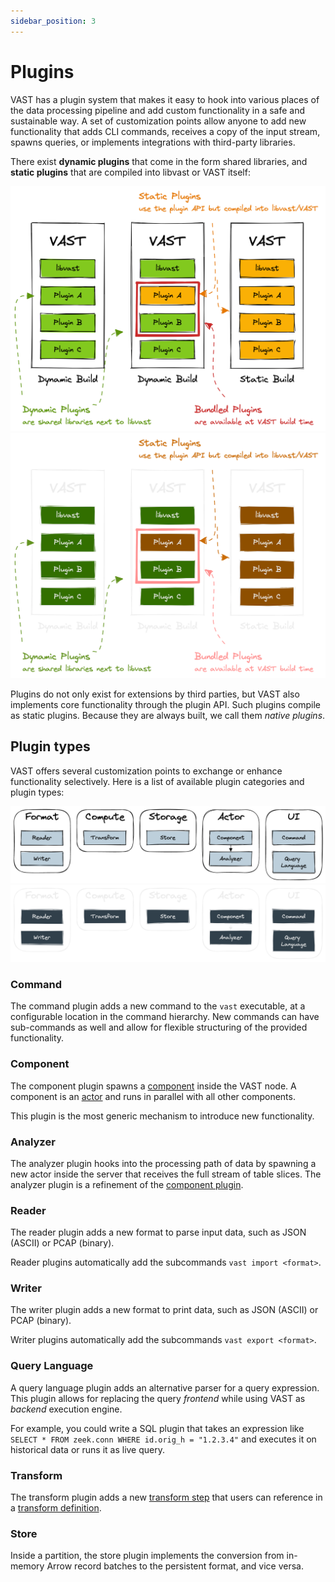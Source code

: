 ```yaml
---
sidebar_position: 3
---
```


# Plugins

VAST has a plugin system that makes it easy to hook into various places of
the data processing pipeline and add custom functionality in a safe and
sustainable way. A set of customization points allow anyone to add new
functionality that adds CLI commands, receives a copy of the input stream,
spawns queries, or implements integrations with third-party libraries.

There exist **dynamic plugins** that come in the form shared libraries, and
**static plugins** that are compiled into libvast or VAST itself:

![Plugins](/img/plugins.light.png#gh-light-mode-only)
![Plugins](/img/plugins.dark.png#gh-dark-mode-only)

Plugins do not only exist for extensions by third parties, but VAST also
implements core functionality through the plugin API. Such plugins compile as
static plugins. Because they are always built, we call them *native plugins*.

## Plugin types

VAST offers several customization points to exchange or enhance functionality
selectively. Here is a list of available plugin categories and plugin types:

![Plugin types](/img/plugin-types.light.png#gh-light-mode-only)
![Plugin types](/img/plugin-types.dark.png#gh-dark-mode-only)

### Command

The command plugin adds a new command to the `vast` executable, at a configurable
location in the command hierarchy. New commands can have sub-commands as well
and allow for flexible structuring of the provided functionality.

### Component

The component plugin spawns a [component](components) inside the VAST node. A
component is an [actor](actor-model) and runs in parallel with all other
components.

This plugin is the most generic mechanism to introduce new functionality.

### Analyzer

The analyzer plugin hooks into the processing path of data by spawning a new
actor inside the server that receives the full stream of table slices. The
analyzer plugin is a refinement of the [component plugin](#component).

### Reader

The reader plugin adds a new format to parse input data, such as JSON (ASCII) or
PCAP (binary).

Reader plugins automatically add the subcommands `vast import <format>`.

### Writer

The writer plugin adds a new format to print data, such as JSON (ASCII) or PCAP
(binary).

Writer plugins automatically add the subcommands `vast export <format>`.

### Query Language

A query language plugin adds an alternative parser for a query expression. This
plugin allows for replacing the query *frontend* while using VAST as *backend*
execution engine.

For example, you could write a SQL plugin that takes an expression like
`SELECT * FROM zeek.conn WHERE id.orig_h = "1.2.3.4"` and executes it on
historical data or runs it as live query.

### Transform

The transform plugin adds a new [transform
step](/docs/understand-vast/query-language/operators) that users can reference in
a [transform definition](/docs/understand-vast/query-language/pipelines).

### Store

Inside a partition, the store plugin implements the conversion from in-memory
Arrow record batches to the persistent format, and vice versa.

